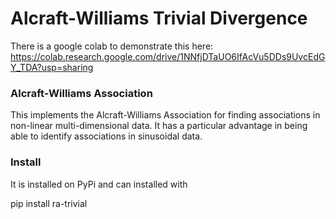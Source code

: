 # Alcraft-Williams Trivial Divergence

There is a google colab to demonstrate this here: https://colab.research.google.com/drive/1NNfjDTaUO6IfAcVu5DDs9UvcEdGY_TDA?usp=sharing

### Alcraft-Williams Association
This implements the Alcraft-Williams Association for finding associations in non-linear multi-dimensional data.
It has a particular advantage in being able to identify associations in sinusoidal data.

### Install
It is installed on PyPi and can installed with

pip install ra-trivial

 
